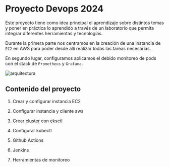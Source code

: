 # Proyecto Devops 2024


Este proyecto tiene como idea principal el aprendizaje sobre distintos temas y poner en práctica lo aprendido a través de un laboratorio que permita integrar diferentes herramientas y tecnologías.

Durante la  primera parte nos centramos en la creación de una instancia de `EC2` en AWS para poder desde allí realizar todas las tareas
necesarias. 


En segundo lugar, configuramos aplicamos el debido monitoreo de pods con el stack de `Prometheus` y `Grafana`.



![arquitectura](https://media.dev.to/cdn-cgi/image/width=1600,height=900,fit=cover,gravity=auto,format=auto/https%3A%2F%2Fdev-to-uploads.s3.amazonaws.com%2Fuploads%2Farticles%2Fvbye6pwecpbr35c1w9j2.png)

## Contenido del proyecto

1. Crear y configurar instancia EC2

2. Configurar instancia y cliente aws

3. Crear cluster con eksctl

4. Configurar kubectl

5. Github Actions

6. Jenkins

9. Herramientas de monitoreo
